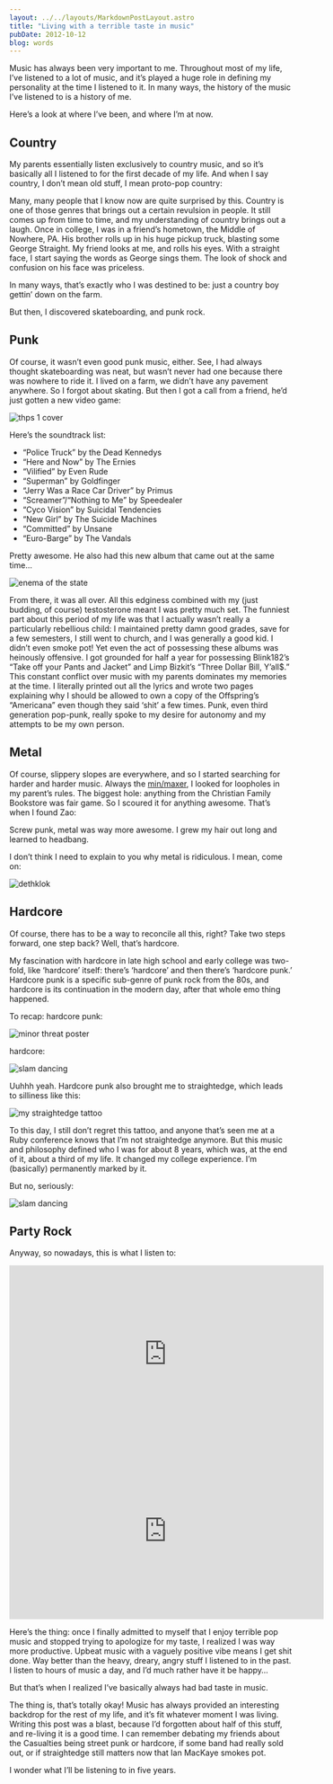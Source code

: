 ```yaml
---
layout: ../../layouts/MarkdownPostLayout.astro
title: "Living with a terrible taste in music"
pubDate: 2012-10-12
blog: words
---
```



Music has always been very important to me. Throughout most of my life, I’ve listened to a lot of music, and it’s played a huge role in defining my personality at the time I listened to it. In many ways, the history of the music I’ve listened to is a history of me.

Here’s a look at where I’ve been, and where I’m at now.

## Country

My parents essentially listen exclusively to country music, and so it’s basically all I listened to for the first decade of my life. And when I say country, I don’t mean old stuff, I mean proto-pop country:

Many, many people that I know now are quite surprised by this. Country is one of those genres that brings out a certain revulsion in people. It still comes up from time to time, and my understanding of country brings out a laugh. Once in college, I was in a friend’s hometown, the Middle of Nowhere, PA. His brother rolls up in his huge pickup truck, blasting some George Straight. My friend looks at me, and rolls his eyes. With a straight face, I start saying the words as George sings them. The look of shock and confusion on his face was priceless.

In many ways, that’s exactly who I was destined to be: just a country boy gettin’ down on the farm.

But then, I discovered skateboarding, and punk rock.

## Punk

Of course, it wasn’t even good punk music, either. See, I had always thought skateboarding was neat, but wasn’t never had one because there was nowhere to ride it. I lived on a farm, we didn’t have any pavement anywhere. So I forgot about skating. But then I got a call from a friend, he’d just gotten a new video game:

![thps 1 cover](/img/2012-10-12/TonyHawksProSkaterPlayStation1.jpg)

Here’s the soundtrack list:

- “Police Truck” by the Dead Kennedys
- “Here and Now” by The Ernies
- “Vilified” by Even Rude
- “Superman” by Goldfinger
- “Jerry Was a Race Car Driver” by Primus
- “Screamer”/“Nothing to Me” by Speedealer
- “Cyco Vision” by Suicidal Tendencies
- “New Girl” by The Suicide Machines
- “Committed” by Unsane
- “Euro-Barge” by The Vandals

Pretty awesome. He also had this new album that came out at the same time…

![enema of the state](/img/2012-10-12/blink-182-enema-of-the-state-front.jpg)


From there, it was all over. All this edginess combined with my (just budding, of course) testosterone meant I was pretty much set. The funniest part about this period of my life was that I actually wasn’t really a particularly rebellious child: I maintained pretty damn good grades, save for a few semesters, I still went to church, and I was generally a good kid. I didn’t even smoke pot! Yet even the act of possessing these albums was heinously offensive. I got grounded for half a year for possessing Blink182’s “Take off your Pants and Jacket” and Limp Bizkit’s “Three Dollar Bill, Y’all$.” This constant conflict over music with my parents dominates my memories at the time. I literally printed out all the lyrics and wrote two pages explaining why I should be allowed to own a copy of the Offspring’s “Americana” even though they said ‘shit’ a few times. Punk, even third generation pop-punk, really spoke to my desire for autonomy and my attempts to be my own person.

## Metal

Of course, slippery slopes are everywhere, and so I started searching for harder and harder music. Always the [min/maxer](http://words.steveklabnik.com/how-do-you-find-the-time), I looked for loopholes in my parent’s rules. The biggest hole: anything from the Christian Family Bookstore was fair game. So I scoured it for anything awesome. That’s when I found Zao:

Screw punk, metal was way more awesome. I grew my hair out long and learned to headbang.

I don’t think I need to explain to you why metal is ridiculous. I mean, come on:

![dethklok](/img/2012-10-12/dethklokbandfeb2024_638.webp)

## Hardcore

Of course, there has to be a way to reconcile all this, right? Take two steps forward, one step back? Well, that’s hardcore.

My fascination with hardcore in late high school and early college was two-fold, like ‘hardcore’ itself: there’s ‘hardcore’ and then there’s ‘hardcore punk.’ Hardcore punk is a specific sub-genre of punk rock from the 80s, and hardcore is its continuation in the modern day, after that whole emo thing happened.

To recap: hardcore punk:

![minor threat poster](/img/2012-10-12/a18-MinorThreat.jpg)

hardcore:

![slam dancing](/img/2012-10-12/tumblr_lpqekrWMCt1qh3e7yo1_400.gif)

Uuhhh yeah. Hardcore punk also brought me to straightedge, which leads to silliness like this:

![my straightedge tattoo](/img/2012-10-12/KmCWp.jpg)

To this day, I still don’t regret this tattoo, and anyone that’s seen me at a Ruby conference knows that I’m not straightedge anymore. But this music and philosophy defined who I was for about 8 years, which was, at the end of it, about a third of my life. It changed my college experience. I’m (basically) permanently marked by it.

But no, seriously:

![slam dancing](/img/2012-10-12/tumblr_lpqekrWMCt1qh3e7yo1_400.gif)

## Party Rock

Anyway, so nowadays, this is what I listen to:

<iframe width="560" height="315" src="https://www.youtube.com/embed/edP0L6LQzZE?si=uTrbb2_tUchSk1FC" title="YouTube video player" frameborder="0" allow="accelerometer; autoplay; clipboard-write; encrypted-media; gyroscope; picture-in-picture; web-share" allowfullscreen></iframe>

<iframe width="560" height="315" src="https://www.youtube.com/embed/k0BWlvnBmIE?si=m4OITv0l29x0zot5" title="YouTube video player" frameborder="0" allow="accelerometer; autoplay; clipboard-write; encrypted-media; gyroscope; picture-in-picture; web-share" allowfullscreen></iframe>

Here’s the thing: once I finally admitted to myself that I enjoy terrible pop music and stopped trying to apologize for my taste, I realized I was way more productive. Upbeat music with a vaguely positive vibe means I get shit done. Way better than the heavy, dreary, angry stuff I listened to in the past. I listen to hours of music a day, and I’d much rather have it be happy…

But that’s when I realized I’ve basically always had bad taste in music.

The thing is, that’s totally okay! Music has always provided an interesting backdrop for the rest of my life, and it’s fit whatever moment I was living. Writing this post was a blast, because I’d forgotten about half of this stuff, and re-living it is a good time. I can remember debating my friends about the Casualties being street punk or hardcore, if some band had really sold out, or if straightedge still matters now that Ian MacKaye smokes pot.

I wonder what I’ll be listening to in five years.
